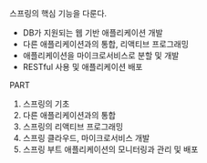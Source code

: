 스프링의 핵심 기능을 다룬다.
- DB가 지원되는 웹 기반 애플리케이션 개발
- 다른 애플리케이션과의 통합, 리액티브 프로그래밍
- 애플리케이션을 마이크로서비스로 분할 및 개발
- RESTful 사용 및 애플리케이션 배포

PART
1. 스프링의 기초
2. 다른 애플리케이션과의 통합
3. 스프링의 리액티브 프로그래밍
4. 스프링 클라우드, 마이크로서비스 개발
5. 스프링 부트 애플리케이션의 모니터링과 관리 및 배포